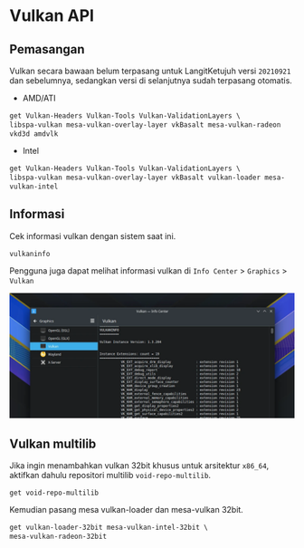 # Vulkan API

## Pemasangan

Vulkan secara bawaan belum terpasang untuk LangitKetujuh versi `20210921` dan sebelumnya, sedangkan versi di selanjutnya sudah terpasang otomatis.

  - AMD/ATI

  ```
  get Vulkan-Headers Vulkan-Tools Vulkan-ValidationLayers \
  libspa-vulkan mesa-vulkan-overlay-layer vkBasalt mesa-vulkan-radeon vkd3d amdvlk
  ```

  - Intel

  ```
  get Vulkan-Headers Vulkan-Tools Vulkan-ValidationLayers \
  libspa-vulkan mesa-vulkan-overlay-layer vkBasalt vulkan-loader mesa-vulkan-intel
  ```

## Informasi

Cek informasi vulkan dengan sistem saat ini.

```
vulkaninfo
```

Pengguna juga dapat melihat informasi vulkan di `Info Center` > `Graphics` > `Vulkan`

![Vulkan Info Center LangitKetujuh OS](../../../media/image/vulkan-info-center-langitketujuh-id.webp)

## Vulkan multilib

Jika ingin menambahkan vulkan 32bit khusus untuk arsitektur `x86_64`, aktifkan dahulu repositori multilib `void-repo-multilib`.

```
get void-repo-multilib
```

Kemudian pasang mesa vulkan-loader dan mesa-vulkan 32bit.

```
get vulkan-loader-32bit mesa-vulkan-intel-32bit \
mesa-vulkan-radeon-32bit
```
